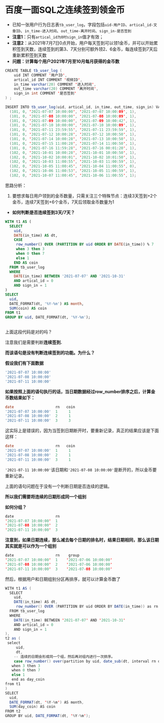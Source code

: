 # 百度一面SQL之连续签到领金币

- 已知一张用户行为日志表`tb_user_log`，字段包括`uid-用户ID`、`artical_id-文章ID`、`in_time-进入时间`、`out_time-离开时间`、`sign_in-是否签到`
- **注意1**：只有`artical_id为0时sign_in`值才有效；
- **注意2**：从2021年7月7日0点开始，用户每天签到可以领1金币，并可以开始累积签到天数，连续签到的第3、7天分别可额外领2、6金币，每连续签到7天后重新累积签到天数
- **问题：计算每个用户2021年7月至10月每月获得的金币数**

```java
CREATE TABLE tb_user_log (
    uid INT COMMENT '用户ID',
    artical_id INT COMMENT '视频ID',
    in_time varchar(20) COMMENT '进入时间',
    out_time varchar(20) COMMENT '离开时间',
    sign_in int COMMENT '是否签到'
) ;
 
INSERT INTO tb_user_log(uid, artical_id, in_time, out_time, sign_in) VALUES
  (101, 0, '2021-07-07 10:00:00', '2021-07-07 10:00:09', 1),
  (101, 0, '2021-07-08 10:00:00', '2021-07-08 10:00:09', 1),
  (101, 0, '2021-07-09 10:00:00', '2021-07-09 10:00:42', 1),
  (101, 0, '2021-07-10 10:00:00', '2021-07-10 10:00:09', 1),
  (101, 0, '2021-07-11 23:59:55', '2021-07-11 23:59:59', 1),
  (101, 0, '2021-07-12 10:00:28', '2021-07-12 10:00:50', 1),
  (101, 0, '2021-07-14 10:00:28', '2021-07-13 10:00:50', 1),
  (101, 0, '2021-07-15 11:00:28', '2021-07-14 11:00:50', 1),
  (101, 0, '2021-07-16 11:59:28', '2021-07-16 00:01:20', 1),
  (102, 0, '2021-10-01 10:00:28', '2021-10-01 10:00:50', 1),
  (102, 0, '2021-10-02 10:00:01', '2021-10-02 10:01:50', 1),
  (102, 0, '2021-10-03 11:00:55', '2021-10-03 11:00:59', 1),
  (102, 0, '2021-10-05 11:00:45', '2021-10-04 11:00:55', 0),
  (102, 0, '2021-10-06 11:00:53', '2021-10-05 11:00:59', 1),
  (102, 0, '2021-10-07 11:00:45', '2021-10-06 11:00:55', 1);
```

思路分析：

1. 要想求每日用户领到的金币数量，只需关注三个特殊节点：连续3天签到+2个金币，连续7天签到+6个金币，7天后领取金币数量为1

- **如何判断是否连续签到3天/7天？**

```sql
WITH t1 AS (
  SELECT 
    uid,
    DATE(in_time) AS dt,
    CASE
     row_number() OVER (PARTITION BY uid ORDER BY DATE(in_time)) % 7 
     when 3 then 3
     when 0 then 7
     else 1
    END AS coin
  FROM tb_user_log
  WHERE
    DATE(in_time) BETWEEN '2021-07-07' AND '2021-10-31'
    AND artical_id = 0 
    AND sign_in = 1
)
SELECT 
  uid,
  DATE_FORMAT(dt, '%Y-%m') AS month,
  SUM(coin) AS coin
FROM t1
GROUP BY uid, DATE_FORMAT(dt, '%Y-%m');
  
```

上面这段代码是对的吗？

注意我们是需要判断**连续签到.**

**而该语句是没有判断连续签到的功能。为什么？**

**假设我们有下面数据**

```sql
'2021-07-07 10:00:00'
'2021-07-08 10:00:00'
'2021-07-11 10:00:00'
```

**如果按照上面的语句执行的话，当日期数据经过row_number排序之后，计算金币数结果如下：**

```sql
date                   rn   coin
'2021-07-07 10:00:00'  1     1
'2021-07-08 10:00:00'  2     1
'2021-07-11 10:00:00'  3     3
```

 这实际上是错误的，因为当签到日期断开时，要重新记录，真正的结果应该是下面这样：

```sql
date                   rn   coin
'2021-07-07 10:00:00'  1     1
'2021-07-08 10:00:00'  2     1
'2021-07-11 10:00:00'  3     1
```

`'2021-07-11 10:00:00'`该日期和`'2021-07-08 10:00:00'`是断开的，所以金币要重新记录。

上面的语句问题在于没有一个判断日期是否连续的逻辑。

**所以我们需要将连续的日期形成同一个组别**

**如何分组？**

```java
date                   rn   
'2021-07-07 10:00:00'  1     
'2021-07-08 10:00:00'  2    
'2021-07-11 10:00:00'  3     
```

**注意到，如果日期连续，那么减去每个日期的排名时，结果日期相同，那么该日期其实就是可以作为一个组别**

```java
date                   rn    group
'2021-07-07 10:00:00'  1    '2021-07-06 10:00:00'
'2021-07-08 10:00:00'  2    '2021-07-06 10:00:00'
'2021-07-11 10:00:00'  3    '2021-07-08 10:00:00'
```

然后，根据用户和日期组别分区再排序，就可以计算金币数了

```java
WITH t1 AS (
  SELECT 
    uid,
    DATE(in_time) AS dt,
     row_number() OVER (PARTITION BY uid ORDER BY DATE(in_time)) as rn
  FROM tb_user_log
  WHERE
    DATE(in_time) BETWEEN '2021-07-07' AND '2021-10-31'
    AND artical_id = 0 
    AND sign_in = 1
),
t2 as (
 select 
     uid,
     dt,
    -- 连续的日期会形成同一个组，然后再对组内进行一次排序。
    case row_number() over(partition by uid, date_sub(dt, interval rn day) order by dt)%7
   when 3 then 3
   when 0 then 7 
   else 1
   end as day_coin
from t1
)
SELECT 
  uid,
  DATE_FORMAT(dt, '%Y-%m') AS month,
  SUM(day_coin) AS coin
FROM t2
GROUP BY uid, DATE_FORMAT(dt, '%Y-%m');
```